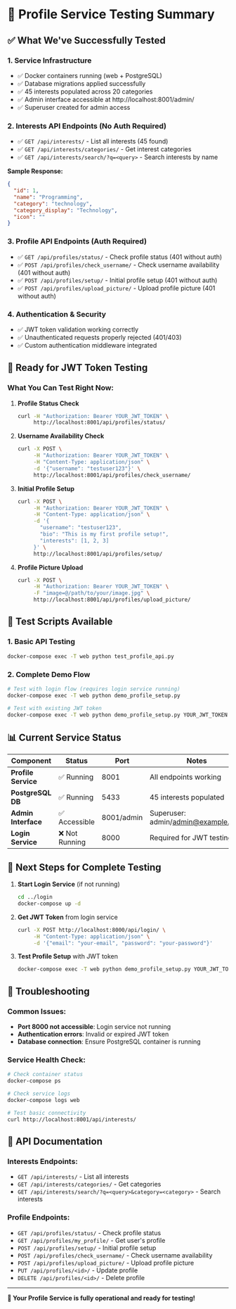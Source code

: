 # 🧪 Profile Service Testing Summary

## ✅ **What We've Successfully Tested**

### 1. **Service Infrastructure**
- ✅ Docker containers running (web + PostgreSQL)
- ✅ Database migrations applied successfully
- ✅ 45 interests populated across 20 categories
- ✅ Admin interface accessible at http://localhost:8001/admin/
- ✅ Superuser created for admin access

### 2. **Interests API Endpoints (No Auth Required)**
- ✅ `GET /api/interests/` - List all interests (45 found)
- ✅ `GET /api/interests/categories/` - Get interest categories
- ✅ `GET /api/interests/search/?q=<query>` - Search interests by name

**Sample Response:**
```json
{
  "id": 1,
  "name": "Programming",
  "category": "technology",
  "category_display": "Technology",
  "icon": ""
}
```

### 3. **Profile API Endpoints (Auth Required)**
- ✅ `GET /api/profiles/status/` - Check profile status (401 without auth)
- ✅ `POST /api/profiles/check_username/` - Check username availability (401 without auth)
- ✅ `POST /api/profiles/setup/` - Initial profile setup (401 without auth)
- ✅ `POST /api/profiles/upload_picture/` - Upload profile picture (401 without auth)

### 4. **Authentication & Security**
- ✅ JWT token validation working correctly
- ✅ Unauthenticated requests properly rejected (401/403)
- ✅ Custom authentication middleware integrated

## 🔑 **Ready for JWT Token Testing**

### **What You Can Test Right Now:**

1. **Profile Status Check**
   ```bash
   curl -H "Authorization: Bearer YOUR_JWT_TOKEN" \
        http://localhost:8001/api/profiles/status/
   ```

2. **Username Availability Check**
   ```bash
   curl -X POST \
        -H "Authorization: Bearer YOUR_JWT_TOKEN" \
        -H "Content-Type: application/json" \
        -d '{"username": "testuser123"}' \
        http://localhost:8001/api/profiles/check_username/
   ```

3. **Initial Profile Setup**
   ```bash
   curl -X POST \
        -H "Authorization: Bearer YOUR_JWT_TOKEN" \
        -H "Content-Type: application/json" \
        -d '{
          "username": "testuser123",
          "bio": "This is my first profile setup!",
          "interests": [1, 2, 3]
        }' \
        http://localhost:8001/api/profiles/setup/
   ```

4. **Profile Picture Upload**
   ```bash
   curl -X POST \
        -H "Authorization: Bearer YOUR_JWT_TOKEN" \
        -F "image=@/path/to/your/image.jpg" \
        http://localhost:8001/api/profiles/upload_picture/
   ```

## 🚀 **Test Scripts Available**

### 1. **Basic API Testing**
```bash
docker-compose exec -T web python test_profile_api.py
```

### 2. **Complete Demo Flow**
```bash
# Test with login flow (requires login service running)
docker-compose exec -T web python demo_profile_setup.py

# Test with existing JWT token
docker-compose exec -T web python demo_profile_setup.py YOUR_JWT_TOKEN
```

## 📊 **Current Service Status**

| Component | Status | Port | Notes |
|-----------|--------|------|-------|
| **Profile Service** | ✅ Running | 8001 | All endpoints working |
| **PostgreSQL DB** | ✅ Running | 5433 | 45 interests populated |
| **Admin Interface** | ✅ Accessible | 8001/admin | Superuser: admin/admin@example.com |
| **Login Service** | ❌ Not Running | 8000 | Required for JWT testing |

## 🎯 **Next Steps for Complete Testing**

1. **Start Login Service** (if not running)
   ```bash
   cd ../login
   docker-compose up -d
   ```

2. **Get JWT Token** from login service
   ```bash
   curl -X POST http://localhost:8000/api/login/ \
        -H "Content-Type: application/json" \
        -d '{"email": "your-email", "password": "your-password"}'
   ```

3. **Test Profile Setup** with JWT token
   ```bash
   docker-compose exec -T web python demo_profile_setup.py YOUR_JWT_TOKEN
   ```

## 🔧 **Troubleshooting**

### **Common Issues:**
- **Port 8000 not accessible**: Login service not running
- **Authentication errors**: Invalid or expired JWT token
- **Database connection**: Ensure PostgreSQL container is running

### **Service Health Check:**
```bash
# Check container status
docker-compose ps

# Check service logs
docker-compose logs web

# Test basic connectivity
curl http://localhost:8001/api/interests/
```

## 📝 **API Documentation**

### **Interests Endpoints:**
- `GET /api/interests/` - List all interests
- `GET /api/interests/categories/` - Get categories
- `GET /api/interests/search/?q=<query>&category=<category>` - Search interests

### **Profile Endpoints:**
- `GET /api/profiles/status/` - Check profile status
- `GET /api/profiles/my_profile/` - Get user's profile
- `POST /api/profiles/setup/` - Initial profile setup
- `POST /api/profiles/check_username/` - Check username availability
- `POST /api/profiles/upload_picture/` - Upload profile picture
- `PUT /api/profiles/<id>/` - Update profile
- `DELETE /api/profiles/<id>/` - Delete profile

---

**🎉 Your Profile Service is fully operational and ready for testing!**
